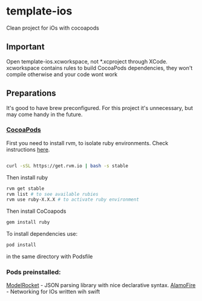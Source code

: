 # template-ios
Clean project for iOs with cocoapods

## Important

Open template-ios.xcworkspace, not *.xcproject through XCode. xcworkspace contains rules to build 
CocoaPods dependencies, they won't compile otherwise and your code wont work

## Preparations

It's good to have brew preconfigured. For this project it's unnecessary, but may come handy in the future.

### [CocoaPods](https://cocoapods.org/)

First you need to install rvm, to isolate ruby environments. Check instructions [here](https://rvm.io/).

```bash

curl -sSL https://get.rvm.io | bash -s stable

```

Then install ruby

```bash
rvm get stable
rvm list # to see available rubies 
rvm use ruby-X.X.X # to activate ruby environment
```

Then install CoCoapods

``` bash
gem install ruby
```

To install dependencies use: 

``` bash
pod install
```

in the same directory with Podsfile

### Pods preinstalled:

[ModelRocket](https://github.com/ovenbits/ModelRocket) - JSON parsing library with nice declarative syntax.
[AlamoFire](http://cocoadocs.org/docsets/Alamofire/3.1.5/) - Networking for IOs written wih swift
